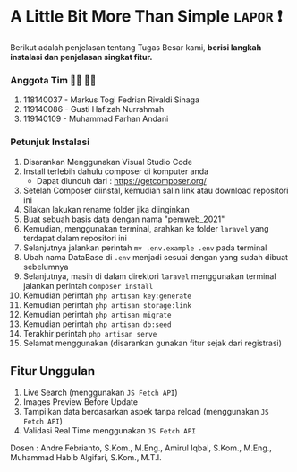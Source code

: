 # A Little Bit More Than Simple `LAPOR` :heavy_exclamation_mark:

Berikut adalah penjelasan tentang Tugas Besar kami,
**berisi langkah instalasi dan penjelasan singkat fitur.**

### Anggota Tim :raising_hand_man: :raising_hand_man:
1. 118140037 - Markus Togi Fedrian Rivaldi Sinaga
2. 119140086 - Gusti Hafizah Nurrahmah
3. 119140109 - Muhammad Farhan Andani

### Petunjuk Instalasi
1. Disarankan Menggunakan Visual Studio Code
2. Install terlebih dahulu composer di komputer anda
   - Dapat diunduh dari : https://getcomposer.org/
3. Setelah Composer diinstal, kemudian salin link atau download repositori ini
4. Silakan lakukan rename folder jika diinginkan
5. Buat sebuah basis data dengan nama "pemweb_2021"
6. Kemudian, menggunakan terminal, arahkan ke folder `laravel` yang terdapat dalam repositori ini
7. Selanjutnya jalankan perintah `mv .env.example .env` pada terminal
8. Ubah nama DataBase di `.env` menjadi sesuai dengan yang sudah dibuat sebelumnya
9. Selanjutnya, masih di dalam direktori `laravel` menggunakan terminal jalankan perintah `composer install`
10. Kemudian perintah `php artisan key:generate`
11. Kemudian perintah `php artisan storage:link`
12. Kemudian perintah `php artisan migrate`
13. Kemudian perintah `php artisan db:seed`
14. Terakhir perintah `php artisan serve`
15. Selamat menggunakan (disarankan gunakan fitur sejak dari registrasi)

## Fitur Unggulan
1. Live Search (menggunakan `JS Fetch API`)
2. Images Preview Before Update
3. Tampilkan data berdasarkan aspek tanpa reload (menggunakan `JS Fetch API`)
4. Validasi Real Time menggunakan `JS Fetch API`

Dosen : Andre Febrianto, S.Kom., M.Eng., Amirul Iqbal, S.Kom., M.Eng., Muhammad Habib Algifari, S.Kom., M.T.I.
